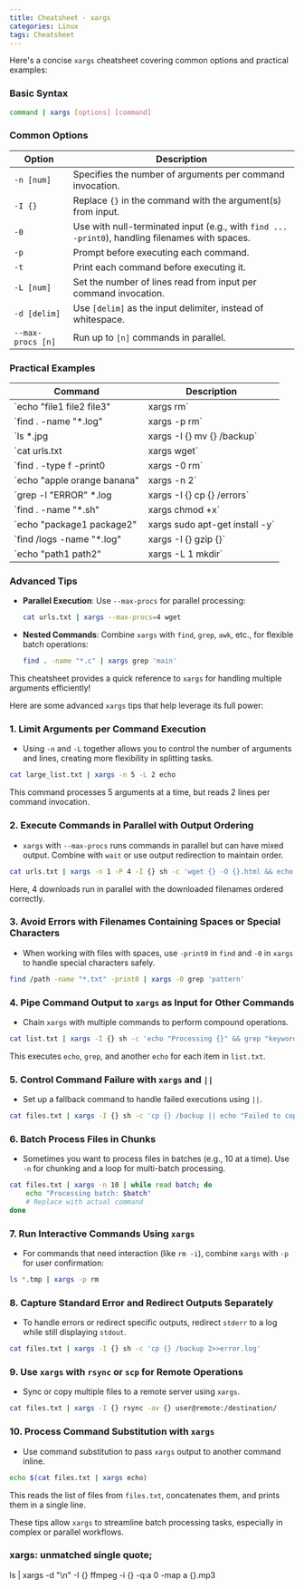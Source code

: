 ```yaml
---
title: Cheatsheet - xargs
categories: Linux
tags: Cheatsheet
---
```



Here's a concise `xargs` cheatsheet covering common options and practical examples:

### Basic Syntax
```bash
command | xargs [options] [command]
```

### Common Options
| Option         | Description                                                                 |
|----------------|-----------------------------------------------------------------------------|
| `-n [num]`     | Specifies the number of arguments per command invocation.                   |
| `-I {}`        | Replace `{}` in the command with the argument(s) from input.                |
| `-0`           | Use with null-terminated input (e.g., with `find ... -print0`), handling filenames with spaces. |
| `-p`           | Prompt before executing each command.                                       |
| `-t`           | Print each command before executing it.                                     |
| `-L [num]`     | Set the number of lines read from input per command invocation.             |
| `-d [delim]`   | Use `[delim]` as the input delimiter, instead of whitespace.                |
| `--max-procs [n]` | Run up to `[n]` commands in parallel.                                  |

### Practical Examples

| Command                                           | Description                                                          |
|---------------------------------------------------|----------------------------------------------------------------------|
| `echo "file1 file2 file3" | xargs rm`             | Delete `file1`, `file2`, and `file3`.                                |
| `find . -name "*.log" | xargs -p rm`              | Prompt before deleting each `.log` file found.                       |
| `ls *.jpg | xargs -I {} mv {} /backup`            | Move all `.jpg` files in the directory to `/backup`.                 |
| `cat urls.txt | xargs wget`                       | Download all URLs listed in `urls.txt`.                              |
| `find . -type f -print0 | xargs -0 rm`            | Delete all files, handling filenames with spaces using `-print0`.    |
| `echo "apple orange banana" | xargs -n 2`         | Print arguments in pairs of two.                                     |
| `grep -l "ERROR" *.log | xargs -I {} cp {} /errors` | Copy all files containing "ERROR" to the `/errors` directory.     |
| `find . -name "*.sh" | xargs chmod +x`            | Make all `.sh` files executable.                                     |
| `echo "package1 package2" | xargs sudo apt-get install -y` | Install multiple packages using `apt-get`.               |
| `find /logs -name "*.log" | xargs -I {} gzip {}`  | Compress each `.log` file in `/logs`.                                |
| `echo "path1 path2" | xargs -L 1 mkdir`           | Create directories for each path listed, one `mkdir` per line.       |

### Advanced Tips
- **Parallel Execution**: Use `--max-procs` for parallel processing:
  ```bash
  cat urls.txt | xargs --max-procs=4 wget
  ```
- **Nested Commands**: Combine `xargs` with `find`, `grep`, `awk`, etc., for flexible batch operations:
  ```bash
  find . -name "*.c" | xargs grep 'main'
  ```
  
This cheatsheet provides a quick reference to `xargs` for handling multiple arguments efficiently!

Here are some advanced `xargs` tips that help leverage its full power:

### 1. **Limit Arguments per Command Execution**
   - Using `-n` and `-L` together allows you to control the number of arguments and lines, creating more flexibility in splitting tasks.
   ```bash
   cat large_list.txt | xargs -n 5 -L 2 echo
   ```
   This command processes 5 arguments at a time, but reads 2 lines per command invocation.

### 2. **Execute Commands in Parallel with Output Ordering**
   - `xargs` with `--max-procs` runs commands in parallel but can have mixed output. Combine with `wait` or use output redirection to maintain order.
   ```bash
   cat urls.txt | xargs -n 1 -P 4 -I {} sh -c 'wget {} -O {}.html && echo "Downloaded {}"'
   ```
   Here, 4 downloads run in parallel with the downloaded filenames ordered correctly.

### 3. **Avoid Errors with Filenames Containing Spaces or Special Characters**
   - When working with files with spaces, use `-print0` in `find` and `-0` in `xargs` to handle special characters safely.
   ```bash
   find /path -name "*.txt" -print0 | xargs -0 grep 'pattern'
   ```

### 4. **Pipe Command Output to `xargs` as Input for Other Commands**
   - Chain `xargs` with multiple commands to perform compound operations.
   ```bash
   cat list.txt | xargs -I {} sh -c 'echo "Processing {}" && grep "keyword" {} && echo "Done with {}"'
   ```
   This executes `echo`, `grep`, and another `echo` for each item in `list.txt`.

### 5. **Control Command Failure with `xargs` and `||`**
   - Set up a fallback command to handle failed executions using `||`.
   ```bash
   cat files.txt | xargs -I {} sh -c 'cp {} /backup || echo "Failed to copy {}"'
   ```

### 6. **Batch Process Files in Chunks**
   - Sometimes you want to process files in batches (e.g., 10 at a time). Use `-n` for chunking and a loop for multi-batch processing.
   ```bash
   cat files.txt | xargs -n 10 | while read batch; do
       echo "Processing batch: $batch"
       # Replace with actual command
   done
   ```

### 7. **Run Interactive Commands Using `xargs`**
   - For commands that need interaction (like `rm -i`), combine `xargs` with `-p` for user confirmation:
   ```bash
   ls *.tmp | xargs -p rm
   ```

### 8. **Capture Standard Error and Redirect Outputs Separately**
   - To handle errors or redirect specific outputs, redirect `stderr` to a log while still displaying `stdout`.
   ```bash
   cat files.txt | xargs -I {} sh -c 'cp {} /backup 2>>error.log'
   ```

### 9. **Use `xargs` with `rsync` or `scp` for Remote Operations**
   - Sync or copy multiple files to a remote server using `xargs`.
   ```bash
   cat files.txt | xargs -I {} rsync -av {} user@remote:/destination/
   ```

### 10. **Process Command Substitution with `xargs`**
   - Use command substitution to pass `xargs` output to another command inline.
   ```bash
   echo $(cat files.txt | xargs echo)
   ```
   This reads the list of files from `files.txt`, concatenates them, and prints them in a single line.

These tips allow `xargs` to streamline batch processing tasks, especially in complex or parallel workflows.

### xargs: unmatched single quote;

ls | xargs -d "\n" -I {} ffmpeg -i {} -q:a 0 -map a {}.mp3